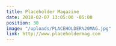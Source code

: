 ```yaml
---
title: Placeholder Magazine
date: 2018-02-07 13:05:00 -05:00
position: 30
image: "/uploads/PLACEHOLDER%20MAG.jpg"
link: http://www.placeholdermag.com
---
```


